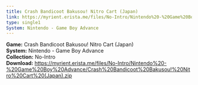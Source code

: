```yaml
---
title: Crash Bandicoot Bakusou! Nitro Cart (Japan)
link: https://myrient.erista.me/files/No-Intro/Nintendo%20-%20Game%20Boy%20Advance/Crash%20Bandicoot%20Bakusou!%20Nitro%20Cart%20(Japan).zip
type: single1
System: Nintendo - Game Boy Advance
---
```

<b>Game:</b> Crash Bandicoot Bakusou! Nitro Cart (Japan)<br>
<b>System:</b> Nintendo - Game Boy Advance<br>
<b>Collection:</b> No-Intro<br>
<b>Download:</b> https://myrient.erista.me/files/No-Intro/Nintendo%20-%20Game%20Boy%20Advance/Crash%20Bandicoot%20Bakusou!%20Nitro%20Cart%20(Japan).zip